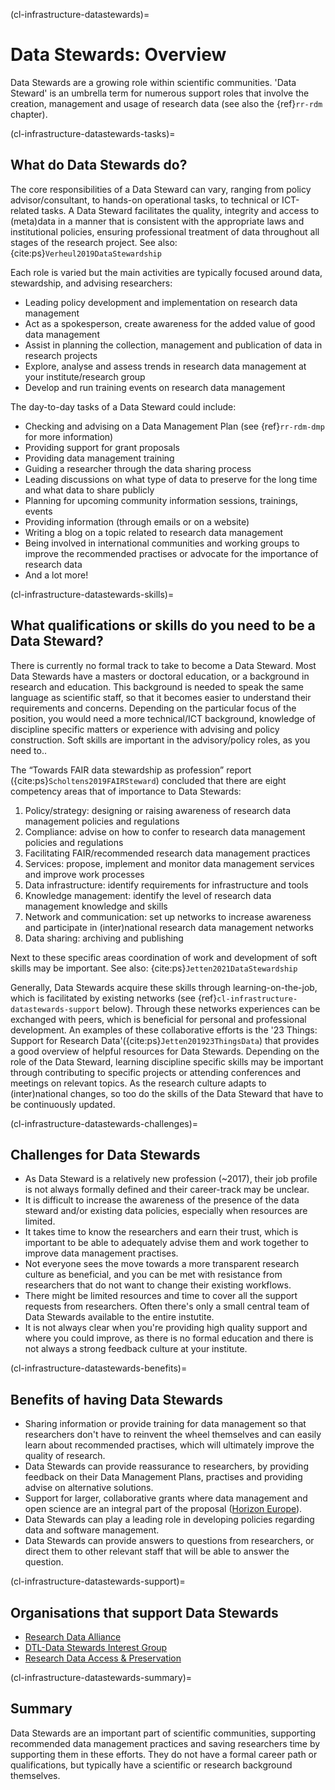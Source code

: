 (cl-infrastructure-datastewards)=
# Data Stewards: Overview

Data Stewards are a growing role within scientific communities. 'Data Steward' is an umbrella term for numerous support roles that involve the creation, management and usage of research data (see also the {ref}`rr-rdm` chapter).

(cl-infrastructure-datastewards-tasks)=
## What do Data Stewards do?
The core responsibilities of a Data Steward can vary, ranging from policy advisor/consultant, to hands-on operational tasks, to technical or ICT-related tasks. A Data Steward facilitates the quality, integrity and access to (meta)data in a manner that is consistent with the appropriate laws and institutional policies, ensuring professional treatment of data throughout all stages of the research project. See also: {cite:ps}`Verheul2019DataStewardship`

Each role is varied but the main activities are typically focused around data, stewardship, and advising researchers:
* Leading policy development and implementation on research data management
* Act as a spokesperson, create awareness for the added value of good data management
* Assist in planning the collection, management and publication of data in research projects
* Explore, analyse and assess trends in research data management at your institute/research group
* Develop and run training events on research data management

The day-to-day tasks of a Data Steward could include:
* Checking and advising on a Data Management Plan (see {ref}`rr-rdm-dmp` for more information)
* Providing support for grant proposals
* Providing data management training
* Guiding a researcher through the data sharing process
* Leading discussions on what type of data to preserve for the long time and what data to share publicly
* Planning for upcoming community information sessions, trainings, events
* Providing information (through emails or on a website)
* Writing a blog on a topic related to research data management
* Being involved in international communities and working groups to improve the recommended practises or advocate for the importance of research data
* And a lot more!


(cl-infrastructure-datastewards-skills)=
## What qualifications or skills do you need to be a Data Steward?
There is currently no formal track to take to become a Data Steward. Most Data Stewards have a masters or doctoral education, or a background in research and education. This background is needed to speak the same language as scientific staff, so that it becomes easier to understand their requirements and concerns. Depending on the particular focus of the position, you would need a more technical/ICT background, knowledge of discipline specific matters or experience with advising and policy construction. Soft skills are important in the advisory/policy roles, as you need to..

The “Towards FAIR data stewardship as profession” report ({cite:ps}`Scholtens2019FAIRSteward`) concluded that there are eight competency areas that of importance to Data Stewards:
1. Policy/strategy: designing or raising awareness of research data management policies and regulations
2. Compliance: advise on how to confer to research data management policies and regulations
3. Facilitating FAIR/recommended research data management practices
4. Services: propose, implement and monitor data management services and improve work processes
5. Data infrastructure: identify requirements for infrastructure and tools
6. Knowledge management: identify the level of research data management knowledge and skills
7. Network and communication: set up networks to increase awareness and participate in (inter)national research data management networks
8. Data sharing: archiving and publishing

Next to these specific areas coordination of work and development of soft skills may be important. See also: {cite:ps}`Jetten2021DataStewardship`

Generally, Data Stewards acquire these skills through learning-on-the-job, which is facilitated by existing networks (see {ref}`cl-infrastructure-datastewards-support` below). Through these networks experiences can be exchanged with peers, which is beneficial for personal and professional development. An examples of these collaborative efforts is the '23 Things: Support for Research Data'({cite:ps}`Jetten201923ThingsData`) that provides a good overview of helpful resources for Data Stewards. Depending on the role of the Data Steward, learning discipline specific skills may be important through contributing to specific projects or attending conferences and meetings on relevant topics. As the research culture adapts to (inter)national changes, so too do the skills of the Data Steward that have to be continuously updated.


(cl-infrastructure-datastewards-challenges)=
## Challenges for Data Stewards
* As Data Steward is a relatively new profession (~2017), their job profile is not always formally defined and their career-track may be unclear.
* It is difficult to increase the awareness of the presence of the data steward and/or existing data policies, especially when resources are limited.
* It takes time to know the researchers and earn their trust, which is important to be able to adequately advise them and work together to improve data management practises.
* Not everyone sees the move towards a more transparent research culture as beneficial, and you can be met with resistance from researchers that do not want to change their existing workflows.
* There might be limited resources and time to cover all the support requests from researchers. Often there's only a small central team of Data Stewards available to the entire instutite.
* It is not always clear when you're providing high quality support and where you could improve, as there is no formal education and there is not always a strong feedback culture at your institute.

(cl-infrastructure-datastewards-benefits)=
## Benefits of having Data Stewards
* Sharing  information or provide training for data management so that researchers don't have to reinvent the wheel themselves and can easily learn about recommended practises, which will ultimately improve the quality of research.
* Data Stewards can provide reassurance to researchers, by providing feedback on their Data Management Plans, practises and providing advise on alternative solutions.
* Support for larger, collaborative grants where data management and open science are an integral part of the proposal ([Horizon Europe](https://ec.europa.eu/info/research-and-innovation/funding/funding-opportunities/funding-programmes-and-open-calls/horizon-europe_en)).
* Data Stewards can play a leading role in developing policies regarding data and software management.
* Data Stewards can provide answers to questions from researchers, or direct them to other relevant staff that will be able to answer the question.

(cl-infrastructure-datastewards-support)=
## Organisations that support Data Stewards
* [Research Data Alliance](https://www.rd-alliance.org/)
* [DTL-Data Stewards Interest Group](https://www.dtls.nl/about/community/interest-groups/data-stewards-interest-group/)
* [Research Data Access & Preservation](https://rdapassociation.org/)


(cl-infrastructure-datastewards-summary)=
## Summary
Data Stewards are an important part of scientific communities, supporting recommended data management practices and saving researchers time by supporting them in these efforts. They do not have a formal career path or qualifications, but typically have a scientific or research background themselves.


<!-- 
> See the [style guide](https://the-turing-way.netlify.app/community-handbook/style/style-crossref.html) for The Turing Way's recommendations on cross referencing.
> To include an image in your writing, use the MyST directive shown below. 
> Remember to add your image to the `figures` [folder](https://github.com/alan-turing-institute/the-turing-way/tree/main/book/website/figures) and use the correct path, else it will not be displayed.

```{figure} ../../figures/image-name.png
---
name: image-name
alt: describe your image for readers who rely on screen readers
---
Your image caption here
```

> To include code blocks, simply enclose your code in three sets of backticks shown below.

```
def simple_function():
    pass
```

> To include an admonition or to highlight a block of text that exists slightly apart from the narrative of your section, use the directive shown below. Jupyter Book's [documentation](https://jupyterbook.org/content/content-blocks.html#) has other useful examples.

```{note}
Here is a note!
```




<!-- IMPORTANT!

- Use this template to create your chapter's subchapters.
- Refrain from writing very long subchapters as readers may be unwilling to read them. Rather, you should split long subchapters into smaller subchapters if necessary.



BEFORE YOU GO

- Have a look at the Style Guide and the Maintaining Consistency chapters to ensure that you have followed the relevant recommendations on
  - Avoiding HTML
  - Consecutive headers
  - Labels and cross referencing
  - Using images
  - Latin abbreviations
  - References and citations
  - Title casing
  - Matching headers with reference in table of content

-->
